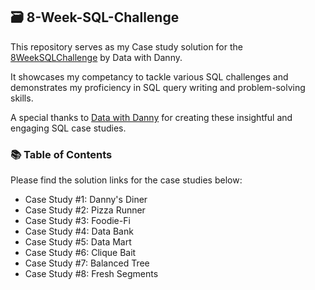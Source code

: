 ## 🗃️ 8-Week-SQL-Challenge
This repository serves as my Case study solution for the [8WeekSQLChallenge](https://8weeksqlchallenge.com/) by Data with Danny.

It showcases my competancy to tackle various SQL challenges and demonstrates my proficiency in SQL query writing and problem-solving skills.

A special thanks to [Data with Danny](https://www.linkedin.com/company/datawithdanny/) for creating these insightful and engaging SQL case studies.

### 📚 Table of Contents
Please find the solution links for the case studies below:
- Case Study #1: Danny's Diner
- Case Study #2: Pizza Runner
- Case Study #3: Foodie-Fi
- Case Study #4: Data Bank
- Case Study #5: Data Mart
- Case Study #6: Clique Bait
- Case Study #7: Balanced Tree
- Case Study #8: Fresh Segments
